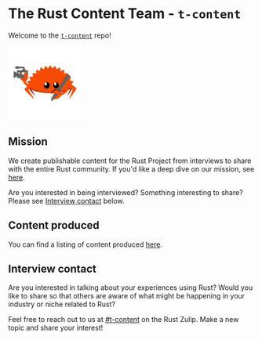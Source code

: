 # The Rust Content Team - `t-content`

Welcome to the [`t-content`](https://www.rust-lang.org/governance/teams/launching-pad#team-content) repo!

<img src="./branding/t-content-mascot.svg" alt="t-content mascot" width="150"/>

## Mission

We create publishable content for the Rust Project from interviews to share with the entire Rust community. If you'd like a deep dive on our mission, see [here](./TEAM-MISSION.md).

Are you interested in being interviewed? Something interesting to share?
Please see [Interview contact](#interview-contact) below.

## Content produced

You can find a listing of content produced [here](./content/content-listing.md).

## Interview contact

Are you interested in talking about your experiences using Rust? Would you like to share so that others are aware of what might be happening in your industry or niche related to Rust?

Feel free to reach out to us at [#t-content](https://rust-lang.zulipchat.com/#narrow/channel/523012-t-content) on the Rust Zulip. Make a new topic and share your interest!
